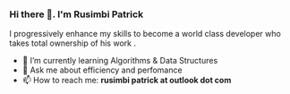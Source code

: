 ### Hi there 👋. I'm Rusimbi Patrick

I progressively enhance my skills to become a world class developer who takes total ownership of his work .

- 🌱 I’m currently learning Algorithms & Data Structures
- 💬 Ask me about efficiency and perfomance
- 📫 How to reach me: **rusimbi patrick at outlook dot com**
